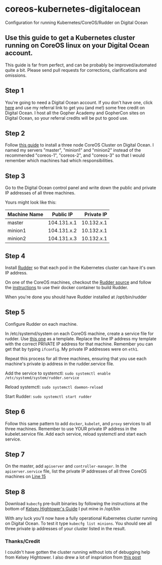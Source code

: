 coreos-kubernetes-digitalocean
==============================

Configuration for running Kubernetes/CoreOS/Rudder on Digital Ocean

## Use this guide to get a Kubernetes cluster running on CoreOS linux on your Digital Ocean account.

This guide is far from perfect, and can be probably be improved/automated quite a bit.  Please send pull requests for corrections, clarifications and omissions.

## Step 1
You're going to need a Digital Ocean account.  If you don't have one, click [here](https://www.digitalocean.com/?refcode=9dd266a276e6) and use my referral link to get you (and me!) some free credit on Digital Ocean.  I host all the Gopher Academy and GopherCon sites on Digital Ocean, so your referral credits will be put to good use.

## Step 2

Follow [this guide](https://www.digitalocean.com/community/tutorials/how-to-set-up-a-coreos-cluster-on-digitalocean) to install a three node CoreOS Cluster on Digital Ocean.  I named my servers "master", "minion1" and "minion2" instead of the recommended "coreos-1", "coreos-2", and "coreos-3" so that I would remember which machines had which responsibilities.

## Step 3

Go to the Digital Ocean control panel and write down the public and private IP addresses of all three machines.

Yours might look like this:

| Machine Name  | Public IP     | Private IP |
| ------------- |:-------------:| -----:|
| master    	| 104.131.x.1 	| 10.132.x.1 |
| minion1	| 104.131.x.2   |   10.132.x.1 |
| minion2	| 104.131.x.3   |    10.132.x.1 |

## Step 4

Install [Rudder](https://github.com/coreos/rudder) so that each pod in the Kubernetes cluster can have it's own IP address.

On one of the CoreOS machines, checkout the [Rudder source](https://github.com/coreos/rudder.git) and follow the [instructions](https://github.com/coreos/rudder#building-rudder) to use their docker container to build Rudder.

When you're done you should have Rudder installed at /opt/bin/rudder

## Step 5

Configure Rudder on each machine.

In /etc/systemd/system on each CoreOS machine, create a service file for rudder.  Use [this one](https://raw.githubusercontent.com/bketelsen/coreos-kubernetes-digitalocean/master/master/rudder.service) as a template.  Replace the line IP address my template with the correct PRIVATE IP address for that machine.  Remember you can get that by typing `ifconfig`.  My private IP addresses were on `eth1`.

Repeat this process for all three machines, ensuring that you use each machine's private ip address in the rudder.service file.

Add the service to systemctl:
`sudo systemctl enable /etc/systemd/system/rudder.service`

Reload systemctl:
`sudo systemctl daemon-reload`

Start Rudder:
`sudo systemctl start rudder`

## Step 6

Follow this same pattern to add `docker`, `kubelet`, and `proxy` services to all three machines.  Remember to use YOUR private IP address in the kubelet.service file.  Add each service, reload systemctl and start each service.  

## Step 7

On the master, add `apiserver` and `controller-manager`.  In the `apiserver.service` file, list the private IP addresses of all three CoreOS machines on [Line 15](https://github.com/bketelsen/coreos-kubernetes-digitalocean/blob/master/master/apiserver.service#L15u)

## Step 8

Download `kubecfg` pre-built binaries by following the instructions at the bottom of [Kelsey Hightower's Guide](https://github.com/kelseyhightower/kubernetes-coreos)  I put mine in /opt/bin

With any luck you'll now have a fully operational Kubernetes cluster running on Digital Ocean.  To test it type `kubecfg list minions`.  You should see all three private ip addresses of your cluster listed in the result.

### Thanks/Credit

I couldn't have gotten the cluster running without lots of debugging help from Kelsey Hightower.  I also drew a lot of inspriation from [this post](https://translate.google.com/translate?sl=auto&tl=en&js=y&prev=_t&hl=en&ie=UTF-8&u=http%3A%2F%2Fqiita.com%2Fyungsang%2Fitems%2F530ae3d3277d2fba3343&edit-text=&act=url)


